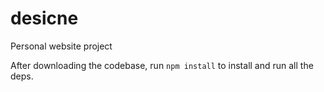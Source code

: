 # desicne
Personal website project


After downloading the codebase, run `npm install` to install and run all the deps.